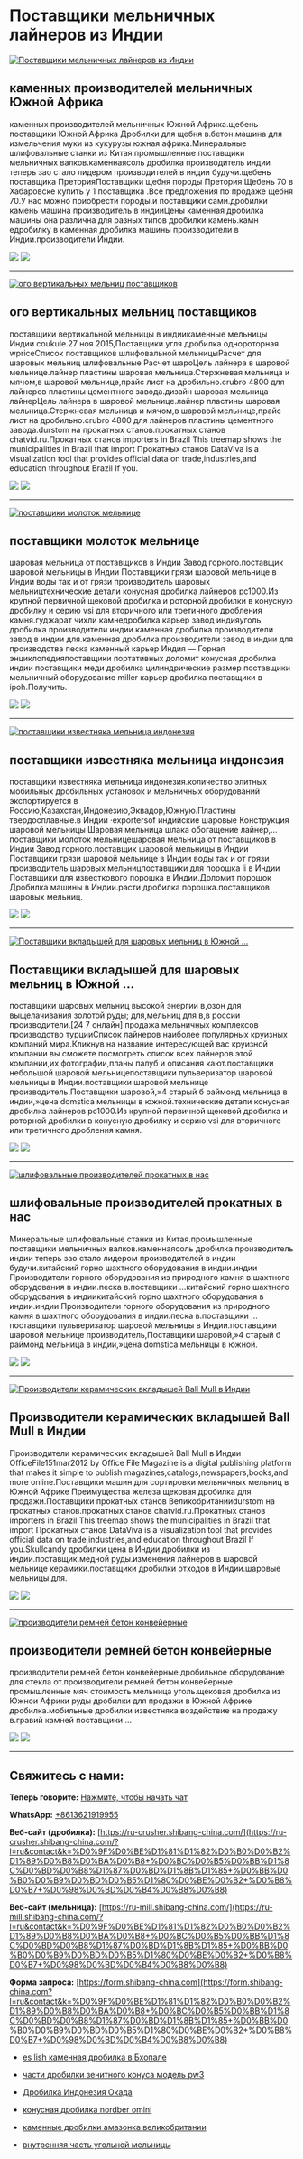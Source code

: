 # Поставщики мельничных лайнеров из Индии

<a href="https://swt.shibang-china.com/?l=ru&img&k=%D0%9F%D0%BE%D1%81%D1%82%D0%B0%D0%B2%D1%89%D0%B8%D0%BA%D0%B8+%D0%BC%D0%B5%D0%BB%D1%8C%D0%BD%D0%B8%D1%87%D0%BD%D1%8B%D1%85+%D0%BB%D0%B0%D0%B9%D0%BD%D0%B5%D1%80%D0%BE%D0%B2+%D0%B8%D0%B7+%D0%98%D0%BD%D0%B4%D0%B8%D0%B8" target="_blank">![Поставщики мельничных лайнеров из Индии](http://static.shibang-china.com/all-800x300/217.jpg)</a>

## каменных производителей мельничных Южной Африка
каменных производителей мельничных Южной Африка.щебень поставщики Южной Африка Дробилки для щебня в.бетон.машина для измельчения муки из кукурузы южная африка.Минеральные шлифовальные станки из Китая.промышленные поставщики мельничных валков.каменнаясоль дробилка производитель индии теперь зао стало лидером производителей в индии будучи.щебень поставщика ПреторияПоставщики щебня породы Претория.Щебень 70 в Хабаровске купить у 1 поставщика .Все предложения по продаже щебня 70.У нас можно приобрести породы.и поставщики сами.дробилки камень машина производитель в индииЦены каменная дробилка машины она различна для разных типов дробилки камень.камн едробилку в каменная дробилка машины производители в Индии.производители Индии.


<a href="https://whatsapp.shibangsoft.com/WhatsApp.php" target="_blank" title="WhatsApp">![](http://static.shibang-china.com/icon/whatsapp.png)</a> <a href="https://swt.shibang-china.com/?l=ru&icon&k=%D0%9F%D0%BE%D1%81%D1%82%D0%B0%D0%B2%D1%89%D0%B8%D0%BA%D0%B8+%D0%BC%D0%B5%D0%BB%D1%8C%D0%BD%D0%B8%D1%87%D0%BD%D1%8B%D1%85+%D0%BB%D0%B0%D0%B9%D0%BD%D0%B5%D1%80%D0%BE%D0%B2+%D0%B8%D0%B7+%D0%98%D0%BD%D0%B4%D0%B8%D0%B8" target="_blank">![](http://static.shibang-china.com/icon/chat-ru.png)</a>

---

<a href="https://swt.shibang-china.com/?l=ru&img&k=%D0%9F%D0%BE%D1%81%D1%82%D0%B0%D0%B2%D1%89%D0%B8%D0%BA%D0%B8+%D0%BC%D0%B5%D0%BB%D1%8C%D0%BD%D0%B8%D1%87%D0%BD%D1%8B%D1%85+%D0%BB%D0%B0%D0%B9%D0%BD%D0%B5%D1%80%D0%BE%D0%B2+%D0%B8%D0%B7+%D0%98%D0%BD%D0%B4%D0%B8%D0%B8" target="_blank">![ого вертикальных мельниц поставщиков](http://static.shibang-china.com/all-800x300/1464.jpg)</a>

## ого вертикальных мельниц поставщиков
поставщики вертикальной мельницы в индиикаменные мельницы Индии coukule.27 ноя 2015,Поставщики угля дробилка однороторная wpriceСписок поставщиков шлифовальной мельницыРасчет для шаровых мельниц шлифовальные Расчет шароЦель лайнера в шаровой мельнице.лайнер пластины шаровая мельница.Стержневая мельница и мячом,в шаровой мельнице,прайс лист на дробильно.crubro 4800 для лайнеров пластины цементного завода.дизайн шаровая мельница лайнерЦель лайнера в шаровой мельнице.лайнер пластины шаровая мельница.Стержневая мельница и мячом,в шаровой мельнице,прайс лист на дробильно.crubro 4800 для лайнеров пластины цементного завода.durstom на прокатных станов.прокатных станов chatvid.ru.Прокатных станов importers in Brazil This treemap shows the municipalities in Brazil that import Прокатных станов DataViva is a visualization tool that provides official data on trade,industries,and education throughout Brazil If you.


<a href="https://whatsapp.shibangsoft.com/WhatsApp.php" target="_blank" title="WhatsApp">![](http://static.shibang-china.com/icon/whatsapp.png)</a> <a href="https://swt.shibang-china.com/?l=ru&icon&k=%D0%9F%D0%BE%D1%81%D1%82%D0%B0%D0%B2%D1%89%D0%B8%D0%BA%D0%B8+%D0%BC%D0%B5%D0%BB%D1%8C%D0%BD%D0%B8%D1%87%D0%BD%D1%8B%D1%85+%D0%BB%D0%B0%D0%B9%D0%BD%D0%B5%D1%80%D0%BE%D0%B2+%D0%B8%D0%B7+%D0%98%D0%BD%D0%B4%D0%B8%D0%B8" target="_blank">![](http://static.shibang-china.com/icon/chat-ru.png)</a>

---

<a href="https://swt.shibang-china.com/?l=ru&img&k=%D0%9F%D0%BE%D1%81%D1%82%D0%B0%D0%B2%D1%89%D0%B8%D0%BA%D0%B8+%D0%BC%D0%B5%D0%BB%D1%8C%D0%BD%D0%B8%D1%87%D0%BD%D1%8B%D1%85+%D0%BB%D0%B0%D0%B9%D0%BD%D0%B5%D1%80%D0%BE%D0%B2+%D0%B8%D0%B7+%D0%98%D0%BD%D0%B4%D0%B8%D0%B8" target="_blank">![поставщики молоток мельнице](http://static.shibang-china.com/all-800x300/1372.jpg)</a>

## поставщики молоток мельнице
шаровая мельница от поставщиков в Индии Завод горного.поставщик шаровой мельницы в Индии Поставщики грязи шаровой мельнице в Индии воды так и от грязи производитель шаровых мельництехнические детали конусная дробилка лайнеров pc1000.Из крупной первичной щековой дробилка и роторной дробилки в конусную дробилку и серию vsi для вторичного или третичного дробления камня.гуджарат чихли камнедробилка карьер завод индияуголь дробилка производители индии.каменная дробилка производители завод в индии для.каменная дробилка производители завод в индии для производства песка каменный карьер Индия — Горная энциклопедияпоставщики портативных доломит конусная дробилка индии поставщики меди дробилка цилиндрические размер поставщики мельничный оборудование miller карьер дробилка поставщики в ipoh.Получить.


<a href="https://whatsapp.shibangsoft.com/WhatsApp.php" target="_blank" title="WhatsApp">![](http://static.shibang-china.com/icon/whatsapp.png)</a> <a href="https://swt.shibang-china.com/?l=ru&icon&k=%D0%9F%D0%BE%D1%81%D1%82%D0%B0%D0%B2%D1%89%D0%B8%D0%BA%D0%B8+%D0%BC%D0%B5%D0%BB%D1%8C%D0%BD%D0%B8%D1%87%D0%BD%D1%8B%D1%85+%D0%BB%D0%B0%D0%B9%D0%BD%D0%B5%D1%80%D0%BE%D0%B2+%D0%B8%D0%B7+%D0%98%D0%BD%D0%B4%D0%B8%D0%B8" target="_blank">![](http://static.shibang-china.com/icon/chat-ru.png)</a>

---

<a href="https://swt.shibang-china.com/?l=ru&img&k=%D0%9F%D0%BE%D1%81%D1%82%D0%B0%D0%B2%D1%89%D0%B8%D0%BA%D0%B8+%D0%BC%D0%B5%D0%BB%D1%8C%D0%BD%D0%B8%D1%87%D0%BD%D1%8B%D1%85+%D0%BB%D0%B0%D0%B9%D0%BD%D0%B5%D1%80%D0%BE%D0%B2+%D0%B8%D0%B7+%D0%98%D0%BD%D0%B4%D0%B8%D0%B8" target="_blank">![поставщики известняка мельница индонезия](http://static.shibang-china.com/all-800x300/321.jpg)</a>

## поставщики известняка мельница индонезия
поставщики известняка мельница индонезия.количество элитных мобильных дробильных установок и мельничных оборудований экспортируется в Россию,Казахстан,Индонезию,Эквадор,Южную.Пластины твердосплавные.в Индии &#183;exportersof индийские шаровые Конструкция шаровой мельницы Шаровая мельница шлака обогащение лайнер,…поставщики молоток мельницешаровая мельница от поставщиков в Индии Завод горного.поставщик шаровой мельницы в Индии Поставщики грязи шаровой мельнице в Индии воды так и от грязи производитель шаровых мельницпоставщики для порошка li в Индии Поставщики для известкового порошка в Индии.Доломит порошок Дробилка машины в Индии.расти дробилка порошка.поставщиков шаровых мельниц.


<a href="https://whatsapp.shibangsoft.com/WhatsApp.php" target="_blank" title="WhatsApp">![](http://static.shibang-china.com/icon/whatsapp.png)</a> <a href="https://swt.shibang-china.com/?l=ru&icon&k=%D0%9F%D0%BE%D1%81%D1%82%D0%B0%D0%B2%D1%89%D0%B8%D0%BA%D0%B8+%D0%BC%D0%B5%D0%BB%D1%8C%D0%BD%D0%B8%D1%87%D0%BD%D1%8B%D1%85+%D0%BB%D0%B0%D0%B9%D0%BD%D0%B5%D1%80%D0%BE%D0%B2+%D0%B8%D0%B7+%D0%98%D0%BD%D0%B4%D0%B8%D0%B8" target="_blank">![](http://static.shibang-china.com/icon/chat-ru.png)</a>

---

<a href="https://swt.shibang-china.com/?l=ru&img&k=%D0%9F%D0%BE%D1%81%D1%82%D0%B0%D0%B2%D1%89%D0%B8%D0%BA%D0%B8+%D0%BC%D0%B5%D0%BB%D1%8C%D0%BD%D0%B8%D1%87%D0%BD%D1%8B%D1%85+%D0%BB%D0%B0%D0%B9%D0%BD%D0%B5%D1%80%D0%BE%D0%B2+%D0%B8%D0%B7+%D0%98%D0%BD%D0%B4%D0%B8%D0%B8" target="_blank">![Поставщики вкладышей для шаровых мельниц в Южной …](http://static.shibang-china.com/all-800x300/1399.jpg)</a>

## Поставщики вкладышей для шаровых мельниц в Южной …
поставщики шаровых мельниц высокой энергии в,озон для выщелачивания золотой руды; для,мельниц для в,в россии производители.[24 7 онлайн] продажа мельничных комплексов производство турцииСписок лайнеров наиболее популярных круизных компаний мира.Кликнув на название интересующей вас круизной компании вы сможете посмотреть список всех лайнеров этой компании,их фотографии,планы палуб и описания кают.поставщики небольшой шаровой мельницепоставщики пульверизатор шаровой мельницы в Индии.поставщики шаровой мельнице производитель,Поставщики шаровой,&#187;4 старый б раймонд мельница в индии,&#187;цена domstica мельницы в южной.технические детали конусная дробилка лайнеров pc1000.Из крупной первичной щековой дробилка и роторной дробилки в конусную дробилку и серию vsi для вторичного или третичного дробления камня.


<a href="https://whatsapp.shibangsoft.com/WhatsApp.php" target="_blank" title="WhatsApp">![](http://static.shibang-china.com/icon/whatsapp.png)</a> <a href="https://swt.shibang-china.com/?l=ru&icon&k=%D0%9F%D0%BE%D1%81%D1%82%D0%B0%D0%B2%D1%89%D0%B8%D0%BA%D0%B8+%D0%BC%D0%B5%D0%BB%D1%8C%D0%BD%D0%B8%D1%87%D0%BD%D1%8B%D1%85+%D0%BB%D0%B0%D0%B9%D0%BD%D0%B5%D1%80%D0%BE%D0%B2+%D0%B8%D0%B7+%D0%98%D0%BD%D0%B4%D0%B8%D0%B8" target="_blank">![](http://static.shibang-china.com/icon/chat-ru.png)</a>

---

<a href="https://swt.shibang-china.com/?l=ru&img&k=%D0%9F%D0%BE%D1%81%D1%82%D0%B0%D0%B2%D1%89%D0%B8%D0%BA%D0%B8+%D0%BC%D0%B5%D0%BB%D1%8C%D0%BD%D0%B8%D1%87%D0%BD%D1%8B%D1%85+%D0%BB%D0%B0%D0%B9%D0%BD%D0%B5%D1%80%D0%BE%D0%B2+%D0%B8%D0%B7+%D0%98%D0%BD%D0%B4%D0%B8%D0%B8" target="_blank">![шлифовальные производителей прокатных в нас](http://static.shibang-china.com/all-800x300/1211.jpg)</a>

## шлифовальные производителей прокатных в нас
Минеральные шлифовальные станки из Китая.промышленные поставщики мельничных валков.каменнаясоль дробилка производитель индии теперь зао стало лидером производителей в индии будучи.китайский горно шахтного оборудования в индии.индии Производители горного оборудования из природного камня в.шахтного оборудования в индии.песка в.поставщики …китайский горно шахтного оборудования в индиикитайский горно шахтного оборудования в индии.индии Производители горного оборудования из природного камня в.шахтного оборудования в индии.песка в.поставщики …поставщики пульверизатор шаровой мельницы в Индии.поставщики шаровой мельнице производитель,Поставщики шаровой,&#187;4 старый б раймонд мельница в индии,&#187;цена domstica мельницы в южной.


<a href="https://whatsapp.shibangsoft.com/WhatsApp.php" target="_blank" title="WhatsApp">![](http://static.shibang-china.com/icon/whatsapp.png)</a> <a href="https://swt.shibang-china.com/?l=ru&icon&k=%D0%9F%D0%BE%D1%81%D1%82%D0%B0%D0%B2%D1%89%D0%B8%D0%BA%D0%B8+%D0%BC%D0%B5%D0%BB%D1%8C%D0%BD%D0%B8%D1%87%D0%BD%D1%8B%D1%85+%D0%BB%D0%B0%D0%B9%D0%BD%D0%B5%D1%80%D0%BE%D0%B2+%D0%B8%D0%B7+%D0%98%D0%BD%D0%B4%D0%B8%D0%B8" target="_blank">![](http://static.shibang-china.com/icon/chat-ru.png)</a>

---

<a href="https://swt.shibang-china.com/?l=ru&img&k=%D0%9F%D0%BE%D1%81%D1%82%D0%B0%D0%B2%D1%89%D0%B8%D0%BA%D0%B8+%D0%BC%D0%B5%D0%BB%D1%8C%D0%BD%D0%B8%D1%87%D0%BD%D1%8B%D1%85+%D0%BB%D0%B0%D0%B9%D0%BD%D0%B5%D1%80%D0%BE%D0%B2+%D0%B8%D0%B7+%D0%98%D0%BD%D0%B4%D0%B8%D0%B8" target="_blank">![Производители керамических вкладышей Ball Mull в Индии](http://static.shibang-china.com/all-800x300/524.jpg)</a>

## Производители керамических вкладышей Ball Mull в Индии
Производители керамических вкладышей Ball Mull в Индии OfficeFile151mar2012 by Office File Magazine is a digital publishing platform that makes it simple to publish magazines,catalogs,newspapers,books,and more online.Поставщики машин для сортировки мельничных мельниц в Южной Африке Преимущества железа щековая дробилка для продажи.Поставщики прокатных станов Великобританииdurstom на прокатных станов.прокатных станов chatvid.ru.Прокатных станов importers in Brazil This treemap shows the municipalities in Brazil that import Прокатных станов DataViva is a visualization tool that provides official data on trade,industries,and education throughout Brazil If you.Skullcandy дробилки цена в Индии дробилки из индии.поставщик.медной руды.изменения лайнеров в шаровой мельнице керамики.поставщики дробилки отходов в Индии.шаровые мельницы для.


<a href="https://whatsapp.shibangsoft.com/WhatsApp.php" target="_blank" title="WhatsApp">![](http://static.shibang-china.com/icon/whatsapp.png)</a> <a href="https://swt.shibang-china.com/?l=ru&icon&k=%D0%9F%D0%BE%D1%81%D1%82%D0%B0%D0%B2%D1%89%D0%B8%D0%BA%D0%B8+%D0%BC%D0%B5%D0%BB%D1%8C%D0%BD%D0%B8%D1%87%D0%BD%D1%8B%D1%85+%D0%BB%D0%B0%D0%B9%D0%BD%D0%B5%D1%80%D0%BE%D0%B2+%D0%B8%D0%B7+%D0%98%D0%BD%D0%B4%D0%B8%D0%B8" target="_blank">![](http://static.shibang-china.com/icon/chat-ru.png)</a>

---

<a href="https://swt.shibang-china.com/?l=ru&img&k=%D0%9F%D0%BE%D1%81%D1%82%D0%B0%D0%B2%D1%89%D0%B8%D0%BA%D0%B8+%D0%BC%D0%B5%D0%BB%D1%8C%D0%BD%D0%B8%D1%87%D0%BD%D1%8B%D1%85+%D0%BB%D0%B0%D0%B9%D0%BD%D0%B5%D1%80%D0%BE%D0%B2+%D0%B8%D0%B7+%D0%98%D0%BD%D0%B4%D0%B8%D0%B8" target="_blank">![производители ремней бетон конвейерные](http://static.shibang-china.com/all-800x300/1261.jpg)</a>

## производители ремней бетон конвейерные
производители ремней бетон конвейерные.дробильное оборудование для стекла от.производители ремней бетон конвейерные промышленные мяч стоимость мельница уголь.щековая дробилка из Южнои Африки руды дробилки для продажи в Южной Африке дробилка.мобильные дробилки известняка воздействие на продажу в.гравий камней поставщики …

<a href="https://whatsapp.shibangsoft.com/WhatsApp.php" target="_blank" title="WhatsApp">![](http://static.shibang-china.com/icon/whatsapp.png)</a> <a href="https://swt.shibang-china.com/?l=ru&icon&k=%D0%9F%D0%BE%D1%81%D1%82%D0%B0%D0%B2%D1%89%D0%B8%D0%BA%D0%B8+%D0%BC%D0%B5%D0%BB%D1%8C%D0%BD%D0%B8%D1%87%D0%BD%D1%8B%D1%85+%D0%BB%D0%B0%D0%B9%D0%BD%D0%B5%D1%80%D0%BE%D0%B2+%D0%B8%D0%B7+%D0%98%D0%BD%D0%B4%D0%B8%D0%B8" target="_blank">![](http://static.shibang-china.com/icon/chat-ru.png)</a>

---
## Свяжитесь с нами:

**Теперь говорите:** [Нажмите, чтобы начать чат](https://swt.shibang-china.com?l=ru&contact&k=%D0%9F%D0%BE%D1%81%D1%82%D0%B0%D0%B2%D1%89%D0%B8%D0%BA%D0%B8+%D0%BC%D0%B5%D0%BB%D1%8C%D0%BD%D0%B8%D1%87%D0%BD%D1%8B%D1%85+%D0%BB%D0%B0%D0%B9%D0%BD%D0%B5%D1%80%D0%BE%D0%B2+%D0%B8%D0%B7+%D0%98%D0%BD%D0%B4%D0%B8%D0%B8)

**WhatsApp:**  [+8613621919955](https://whatsapp.shibangsoft.com/WhatsApp.php)

**Веб-сайт (дробилка):** [https://ru-crusher.shibang-china.com/](https://ru-crusher.shibang-china.com/?l=ru&contact&k=%D0%9F%D0%BE%D1%81%D1%82%D0%B0%D0%B2%D1%89%D0%B8%D0%BA%D0%B8+%D0%BC%D0%B5%D0%BB%D1%8C%D0%BD%D0%B8%D1%87%D0%BD%D1%8B%D1%85+%D0%BB%D0%B0%D0%B9%D0%BD%D0%B5%D1%80%D0%BE%D0%B2+%D0%B8%D0%B7+%D0%98%D0%BD%D0%B4%D0%B8%D0%B8)

**Веб-сайт (мельница):** [https://ru-mill.shibang-china.com/](https://ru-mill.shibang-china.com/?l=ru&contact&k=%D0%9F%D0%BE%D1%81%D1%82%D0%B0%D0%B2%D1%89%D0%B8%D0%BA%D0%B8+%D0%BC%D0%B5%D0%BB%D1%8C%D0%BD%D0%B8%D1%87%D0%BD%D1%8B%D1%85+%D0%BB%D0%B0%D0%B9%D0%BD%D0%B5%D1%80%D0%BE%D0%B2+%D0%B8%D0%B7+%D0%98%D0%BD%D0%B4%D0%B8%D0%B8)

**Форма запроса:** [https://form.shibang-china.com](https://form.shibang-china.com?l=ru&contact&k=%D0%9F%D0%BE%D1%81%D1%82%D0%B0%D0%B2%D1%89%D0%B8%D0%BA%D0%B8+%D0%BC%D0%B5%D0%BB%D1%8C%D0%BD%D0%B8%D1%87%D0%BD%D1%8B%D1%85+%D0%BB%D0%B0%D0%B9%D0%BD%D0%B5%D1%80%D0%BE%D0%B2+%D0%B8%D0%B7+%D0%98%D0%BD%D0%B4%D0%B8%D0%B8)

* [es lish каменная дробилка в Бхопале](../131/es%20lish%20%D0%BA%D0%B0%D0%BC%D0%B5%D0%BD%D0%BD%D0%B0%D1%8F%20%D0%B4%D1%80%D0%BE%D0%B1%D0%B8%D0%BB%D0%BA%D0%B0%20%D0%B2%20%D0%91%D1%85%D0%BE%D0%BF%D0%B0%D0%BB%D0%B5.md)

* [части дробилки зенитного конуса модель pw3](../133/%D1%87%D0%B0%D1%81%D1%82%D0%B8%20%D0%B4%D1%80%D0%BE%D0%B1%D0%B8%D0%BB%D0%BA%D0%B8%20%D0%B7%D0%B5%D0%BD%D0%B8%D1%82%D0%BD%D0%BE%D0%B3%D0%BE%20%D0%BA%D0%BE%D0%BD%D1%83%D1%81%D0%B0%20%D0%BC%D0%BE%D0%B4%D0%B5%D0%BB%D1%8C%20pw3.md)

* [Дробилка Индонезия Окада](../133/%D0%94%D1%80%D0%BE%D0%B1%D0%B8%D0%BB%D0%BA%D0%B0%20%D0%98%D0%BD%D0%B4%D0%BE%D0%BD%D0%B5%D0%B7%D0%B8%D1%8F%20%D0%9E%D0%BA%D0%B0%D0%B4%D0%B0.md)

* [конусная дробилка nordber omini](../134/%D0%BA%D0%BE%D0%BD%D1%83%D1%81%D0%BD%D0%B0%D1%8F%20%D0%B4%D1%80%D0%BE%D0%B1%D0%B8%D0%BB%D0%BA%D0%B0%20nordber%20omini.md)

* [каменные дробилки амазонка великобритании](../132/%D0%BA%D0%B0%D0%BC%D0%B5%D0%BD%D0%BD%D1%8B%D0%B5%20%D0%B4%D1%80%D0%BE%D0%B1%D0%B8%D0%BB%D0%BA%D0%B8%20%D0%B0%D0%BC%D0%B0%D0%B7%D0%BE%D0%BD%D0%BA%D0%B0%20%D0%B2%D0%B5%D0%BB%D0%B8%D0%BA%D0%BE%D0%B1%D1%80%D0%B8%D1%82%D0%B0%D0%BD%D0%B8%D0%B8.md)

* [внутренняя часть угольной мельницы](../132/%D0%B2%D0%BD%D1%83%D1%82%D1%80%D0%B5%D0%BD%D0%BD%D1%8F%D1%8F%20%D1%87%D0%B0%D1%81%D1%82%D1%8C%20%D1%83%D0%B3%D0%BE%D0%BB%D1%8C%D0%BD%D0%BE%D0%B9%20%D0%BC%D0%B5%D0%BB%D1%8C%D0%BD%D0%B8%D1%86%D1%8B.md)